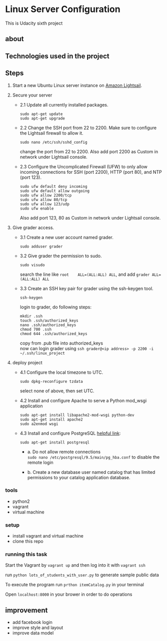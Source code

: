 # Linux Server Configuration

This is Udacity sixth project

## about


## Technologies used in the project

## Steps
1. Start a new Ubuntu Linux server instance on [Amazon Lightsail](https://lightsail.aws.amazon.com/ls/webapp/us-east-2/instances/udacity-project/connect?#). 
2. Secure your server
    - 2.1 Update all currently installed packages.
      ```
      sudo apt-get update
      sudo apt-get upgrade
      ```
     
    - 2.2 Change the SSH port from 22 to 2200. Make sure to configure the Lightsail firewall to allow it.
      ```
      sudo nano /etc/ssh/sshd_config
      ```
      change the port from 22 to 2200. Also add port 2200 as Custom in network under Lightsail console.
      <br />
    - 2.3 Configure the Uncomplicated Firewall (UFW) to only allow incoming connections for SSH (port 2200), HTTP (port 80), and NTP            (port 123).
      ```
      sudo ufw default deny incoming
      sudo ufw default allow outgoing
      sudo ufw allow 2200/tcp
      sudo ufw allow 80/tcp
      sudo ufw allow 123/udp 
      sudo ufw enable
      ```
      Also add port 123, 80 as Custom in network under Lightsail console.

3. Give grader access.
    - 3.1 Create a new user account named grader.
        ```
        sudo adduser grader
        ```
    
    - 3.2 Give grader the permission to sudo.
        ```
        sudo visudo
        ```
        search the line like `root    ALL=(ALL:ALL) ALL`, and add `grader ALL=(ALL:ALL) ALL`
        
    - 3.3 Create an SSH key pair for grader using the ssh-keygen tool.
        ```
        ssh-keygen
        ```
        login to grader, do following steps:
        ```
        mkdir .ssh
        touch .ssh/authorized_keys
        nano .ssh/authorized_keys
        chmod 700 .ssh
        chmod 644 .ssh/authorized_keys
        ```
        copy from .pub file into authorized_keys
        <br>
        now can login grader using `ssh grader@<ip address> -p 2200 -i ~/.ssh/linux_project`
    
4. deploy project
    - 4.1  Configure the local timezone to UTC.
        ```
        sudo dpkg-reconfigure tzdata
        ```
        select none of above, then set UTC.
     
    - 4.2  Install and configure Apache to serve a Python mod_wsgi application
        ```
        sudo apt-get install libapache2-mod-wsgi python-dev
        sudo apt-get install apache2
        sudo a2enmod wsgi
        ```
    - 4.3 Install and configure PostgreSQL [helpful link](https://www.digitalocean.com/community/tutorials/how-to-secure-postgresql-on-an-ubuntu-vps):  
        ```
        sudo apt-get install postgresql
        ```        
        - a. Do not allow remote connections<br>
        `sudo nano /etc/postgresql/9.5/main/pg_hba.conf` to disable the remote login
        
        
        - b. Create a new database user named catalog that has limited permissions to your catalog application database.
        
        
        
        
        
  



### tools
- python2
- vagrant
- virtual machine

### setup
- install vagrant and  virtual machine
- clone this repo

### running this task
Start the Vagrant by `vagrant up` and then log into it with `vagrant ssh`

run `python lots_of_students_with_user.py` to generate sample public data

To execute the program run `prthon itemCatalog.py` in your terminal

Open `localhost:8000` in your brower in order to do operations



## improvement
- add facebook login
- improve style and layout
- improve data model

